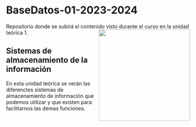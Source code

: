 # BaseDatos-01-2023-2024
Repositorio donde se subirá el contenido visto durante el curso en la unidad teórica 1.
<picture> <img align="right" src="https://github.com/7oSkaaa/7oSkaaa/blob/main/Images/Right_Side.gif?raw=true" width = 250px></picture>

<h2>Sistemas de almacenamiento de la información</h2>
En esta unidad teórica se verán las diferenctes sistemas de almacenamiento de información que podemos utilizar y que existen para facilitarnos las demas funciones.
